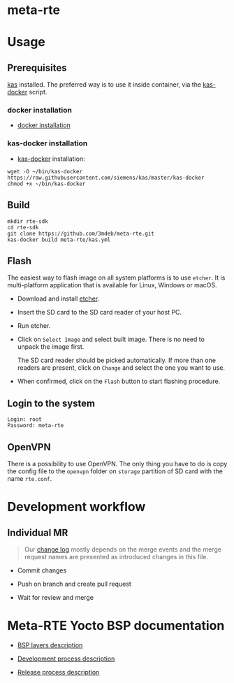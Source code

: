 meta-rte
========

# Usage

## Prerequisites

[kas](https://github.com/siemens/kas) installed. The preferred way is to use it
inside container, via the [kas-docker] script.

### docker installation

* [docker installation](https://docs.docker.com/install/)

### kas-docker installation

* [kas-docker] installation:

```
wget -O ~/bin/kas-docker https://raw.githubusercontent.com/siemens/kas/master/kas-docker
chmod +x ~/bin/kas-docker
```

## Build

```
mkdir rte-sdk
cd rte-sdk
git clone https://github.com/3mdeb/meta-rte.git
kas-docker build meta-rte/kas.yml
```

## Flash

The easiest way to flash image on all system platforms is to use `etcher`. It
is multi-platform application that is available for Linux, Windows or macOS.

- Download and install [etcher](https://etcher.io/).

- Insert the SD card to the SD card reader of your host PC.

- Run etcher.

- Click on `Select Image` and select built image. There is no need to unpack
the image first.

   The SD card reader should be picked automatically. If more than one readers
   are present, click on `Change` and select the one you want to use.

- When confirmed, click on the `Flash` button to start flashing procedure.

## Login to the system

```
Login: root
Password: meta-rte
```

## OpenVPN

There is a possibility to use OpenVPN. The only thing you have to do is
copy the config file to the `openvpn` folder on `storage` partition of
SD card with the name `rte.conf`.

# Development workflow

## Individual MR

> Our [change log](CHANGELOG.md) mostly depends on the merge events and the
> merge request names are presented as introduced changes in this file.

* Commit changes

* Push on branch and create pull request

* Wait for review and merge

# Meta-RTE Yocto BSP documentation

* [BSP layers description](docs/layer-description.md)

* [Development process description](docs/development.md)

* [Release process description](docs/release.md)

[kas-docker]: https://github.com/siemens/kas/blob/master/kas-docker